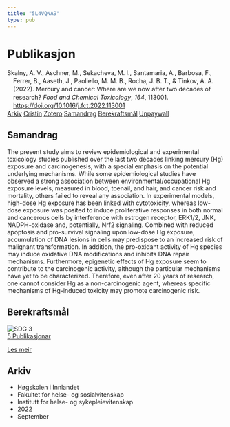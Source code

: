 ```yaml
---
title: "5L4VQNA9"
type: pub
---
```

<h1>Publikasjon</h1>
<article id="csl-bib-container-5L4VQNA9" class="csl-bib-container">
  <div class="csl-bib-body" style="line-height: 1.35; padding-left: 1em; text-indent:-1em;">
  <div class="csl-entry">Skalny, A. V., Aschner, M., Sekacheva, M. I., Santamaria, A., Barbosa, F., Ferrer, B., Aaseth, J., Paoliello, M. M. B., Rocha, J. B. T., &amp; Tinkov, A. A. (2022). Mercury and cancer: Where are we now after two decades of research? <i>Food and Chemical Toxicology</i>, <i>164</i>, 113001. <a href="https://doi.org/10.1016/j.fct.2022.113001">https://doi.org/10.1016/j.fct.2022.113001</a></div>
</div>
  <div class="csl-bib-buttons">
    <a href="#taxonomy-article-5L4VQNA9" class="csl-bib-button">Arkiv</a>
    <a href="https://app.cristin.no/results/show.jsf?id=2050353" alt="Cristin URL" class="csl-bib-button">Cristin</a>
    <a href="http://zotero.org/groups/5402882/items/5L4VQNA9" alt="Zotero URL" class="csl-bib-button">Zotero</a>
    <a href="#abstract-article-5L4VQNA9" class="csl-bib-button">Samandrag</a>
    <a href="#sdg-article-5L4VQNA9" class="csl-bib-button">Berekraftsmål</a>
    <a href="https://doi.org/10.1016/j.fct.2022.113001" class="csl-bib-button">Unpaywall</a>
  </div>
  <div id="csl-bib-meta-container-5L4VQNA9"></div>
</article>
<div id="csl-bib-meta-5L4VQNA9" class="csl-bib-meta">
  <article id="abstract-article-5L4VQNA9" class="abstract-article">
    <h1>Samandrag</h1>
    The present study aims to review epidemiological and experimental toxicology studies published over the last two decades linking mercury (Hg) exposure and carcinogenesis, with a special emphasis on the potential underlying mechanisms. While some epidemiological studies have observed a strong association between environmental/occupational Hg exposure levels, measured in blood, toenail, and hair, and cancer risk and mortality, others failed to reveal any association. In experimental models, high-dose Hg exposure has been linked with cytotoxicity, whereas low-dose exposure was posited to induce proliferative responses in both normal and cancerous cells by interference with estrogen receptor, ERK1/2, JNK, NADPH-oxidase and, potentially, Nrf2 signaling. Combined with reduced apoptosis and pro-survival signaling upon low-dose Hg exposure, accumulation of DNA lesions in cells may predispose to an increased risk of malignant transformation. In addition, the pro-oxidant activity of Hg species may induce oxidative DNA modifications and inhibits DNA repair mechanisms. Furthermore, epigenetic effects of Hg exposure seem to contribute to the carcinogenic activity, although the particular mechanisms have yet to be characterized. Therefore, even after 20 years of research, one cannot consider Hg as a non-carcinogenic agent, whereas specific mechanisms of Hg-induced toxicity may promote carcinogenic risk.
  </article>
  <article id="sdg-article-5L4VQNA9" class="sdg-article">
    <h1>Berekraftsmål</h1>
    <div class="sdg-container"><div id="sdg3" class="sdg"> <img src="{{< params subfolder >}}images/sdg/sdg03_no.png" class="image" alt="SDG 3"> <div class="sdg-overlay"> <a href="{{< params subfolder >}}no/archive/?sdg=3#archive" class="sdg-publication-count"><span>5</span> Publikasjonar</a> <p><a href="NA" class="sdg-read-more">Les meir</a></p> </div> </div></div>
  </article>
  <article id="taxonomy-article-5L4VQNA9" class="taxonomy-article">
    <h1>Arkiv</h1>
    <ul>
      <li>Høgskolen i Innlandet</li>
      <li>Fakultet for helse- og sosialvitenskap</li>
      <li>Institutt for helse- og sykepleievitenskap</li>
      <li>2022</li>
      <li>September</li>
    </ul>
  </article>
</div>

